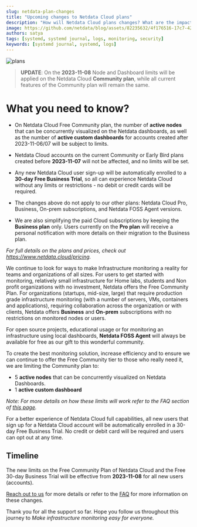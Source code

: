 ```yaml
---
slug: netdata-plan-changes
title: "Upcoming changes to Netdata Cloud plans"
description: "How will Netdata Cloud plans changes? What are the impacts and reasons."
image: https://github.com/netdata/blog/assets/82235632/4f176516-17c7-42a5-9cab-51fad7184cdc
authors: satya
tags: [systemd, systemd journal, logs, monitoring, security]
keywords: [systemd journal, systemd, logs]
---
```


![plans](https://github.com/netdata/blog/assets/82235632/4f176516-17c7-42a5-9cab-51fad7184cdc)

> **UPDATE**: On the **2023-11-08** Node and Dashboard limits will be applied on the Netdata Cloud **Community plan**, while all current features of the Community plan will remain the same.

<!--truncate-->

# What you need to know?

* On Netdata Cloud Free Community plan, the number of **active nodes** that can be concurrently visualized on the Netdata dashboards, as well as the number of **active custom dashboards** for accounts created after 2023-11-06/07 will be subject to limits. 

* Netdata Cloud accounts on the current Community or Early Bird plans created before **2023-11-07** will not be affected, and no limits will be set.

* Any new Netdata Cloud user sign-up will be automatically enrolled to a **30-day Free Business Trial**, so all can experience Netdata Cloud without any limits or restrictions - no debit or credit cards will be required.

* The changes above do not apply to our other plans: Netdata Cloud Pro, Business, On-prem subscriptions, and Netdata FOSS Agent versions.

* We are also simplifying the paid Cloud subscriptions by keeping  the **Business plan** only. Users currently on the **Pro plan** will receive a personal notification with more details on their migration to the Business plan.

_For full details on the plans and prices, check out https://www.netdata.cloud/pricing._


We continue to look for ways to make Infrastructure monitoring a reality for teams and organizations of all sizes. For users to get started with monitoring, relatively small infrastructure for Home labs, students and Non profit organizations with no investment, Netdata offers the Free Community Plan. For organizations (startups, mid-size, large) that require production grade infrastructure monitoring (with a number of servers, VMs, containers and applications), requiring collaboration across the organization or with clients, Netdata offers **Business** and **On-prem** subscriptions with no restrictions on monitored nodes or users. 

For open source projects, educational usage or for monitoring an infrastructure using local dashboards, **Netdata FOSS Agent** will always be available for free as our gift to this wonderful community.

To create the best monitoring solution, increase efficiency and to ensure we can continue to offer the Free Community tier to those who really need it, we are limiting the Community plan to:
* 5 **active nodes** that can be concurrently visualized on Netdata Dashboards. 
* 1 **active custom dashboard**

_Note: For more details on how these limits will work refer to the FAQ section of [this page](https://www.netdata.cloud/pricing/#pricing-faq)._

For a better experience of Netdata Cloud full capabilities, all new users that sign up for a Netdata Cloud account will be automatically enrolled in a 30-day Free Business Trial. No credit or debit card will be required and users can opt out at any time.

## Timeline

The new limits on the Free Community Plan of Netdata Cloud and the Free 30-day Business Trial will be effective from **2023-11-08** for all new users (accounts). 

[Reach out to us](https://www.netdata.cloud/contact-us/?subject=plan-changes) for more details or refer to the [FAQ](https://www.netdata.cloud/pricing/#pricing-faq) for more information on these changes.

Thank you for all the support so far. Hope you follow us throughout this journey to _Make infrastructure monitoring easy for everyone._

